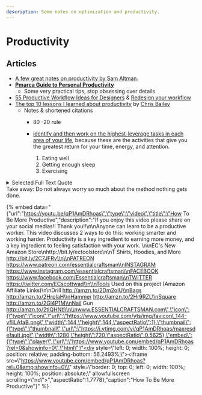 ```yaml
---
description: Some notes on optimization and productivity.
---
```


# Productivity

## Articles

* [A few great notes on productivity by Sam Altman](http://blog.samaltman.com/productivity). 
* [**Pmarca Guide to Personal Productivity**](https://pmarchive.com/guide_to_personal_productivity.html)
  * Some very practical tips, stop obsessing over details
* [55 Productive Workflow Ideas for Designers](https://design.tutsplus.com/articles/55-time-saving-productive-workflow-tips-for-designers--cms-23401) & [Redesign your workflow](https://business.tutsplus.com/tutorials/get-more-flow-sort-and-schedule-your-tasks-by-creative-energy-level--cms-24271)
* [The top 10 lessons I learned about productivity](https://alifeofproductivity.com/top-lessons-learned-a-year-of-productivity) by [Chris Bailey](https://alifeofproductivity.com/author/chris/)
  * Notes & shortened citations
    * 80 -20 rule

    * [identify and then work on the highest-leverage tasks in each area of your life](https://alifeofproductivity.com/how-to-determine-highest-leverage-activities-work/), because these are the activities that give you the greatest return for your time, energy, and attention.



      1. Eating well
      2. Getting enough sleep
      3. Exercising

<details>
 <summary>Selected Full Text Quote</summary>
 

      **It’s okay to buck conventional wisdom if something else works better for you.** Find you get more done when you don’t wake up at 5:30 every morning? Then sleep in! Find you get more done when you don’t do your most important task first thing in the morning, and instead answer a bunch of emails? Then answer your email!

      There is usually a kernel of truth behind every piece of productivity advice and conventional wisdom, but there are also a ton of productivity techniques that simply won’t work for you. Everyone thinks differently and has different priorities, so no piece of productivity advice will work perfectly for 100% of people, 100% of the time.

      It’s okay to buck conventional wisdom if something else works better for you—and you should.

      **7. Forming good habits makes you more productive automatically**

      **I think one of the best ways to become more productive is to convert new, productive behaviors into habits so you do them automatically.**

      According to Charles Duhigg, the author of [The Power of Habit](http://www.amazon.com/dp/1400069289/?tag=ayeaofpro-20), 40–45% of our daily activities are automatic habits. Habit formation isn’t easy, and it sometimes takes a few months to integrate a new habit into your life, but once a new behavior becomes a habit, you automatically level up to become more productive.

      For example, it took me a few months to form a habit to [wake up at 5:30 every morning](https://alifeofproductivity.com/waking-up-early-solidify-morning-wakeup-ritual/), but after I did, waking up early became a [keystone habit](https://alifeofproductivity.com/3-ways-identify-keystone-habits-habits-set-chain-reaction-change-everything/) and I woke up early every morning automatically. It also took me several weeks to integrate a [new eating regimen](https://alifeofproductivity.com/body-composition-experiment-introduction/) into my life, but after I did, my new eating habits simply became part of the tapestry of my life; blending in with all of my other automatic behaviors.

      If you want to learn how to integrate new habits into your life, check out [my interview with Charles](https://alifeofproductivity.com/resolutions/chapter5/). Forming new habits isn’t easy, especially when you have to expend willpower to will yourself into changing your behavior at first, but things get progressively easier as you go on, until you finally become more productive automatically.

      ![timeenergyattention](https://alifeofproductivity.com/wp-content/uploads/2014/04/timeenergyattention.png)

    * **6. There are three ingredients you combine on a daily basis to be productive: time, energy, and attention**

      Toward the end of my project, I realized that every single article I wrote could be classified into one \(or more\) of three categories: how to better manage your **time**, how to better manage your **energy**, and how to better manage your **attention**.

      **I think all three ingredients are absolutely essential if you want to be productive on a daily basis.** 

      **Interlude: 10 productivity experiments from my year of productivity**

      10 of my favorite experiments from my year of productivity, in no particular order. 

      If there is a secret to becoming more productive, I didn’t find it during my year of experimenting with and exploring productivity.

      But what I did discover were hundreds of tactics that I could use to better manage my time, energy, and attention. In fact, **I uncovered so many of these tactics that I assembled** [**a list of my favorite 100**](https://alifeofproductivity.com/100-time-energy-attention-hacks-will-make-productive) **tactics when I closed out my year.**

      Productivity is very much a holistic concept, characterized by the understanding of its interconnected parts. There are hundreds \(if not thousands\) of factors that contribute to how much you get done every day, every single one of which has to do with being able to manage your time, energy, and attention.

      There isn’t one secret to becoming more productive—there are [hundreds](https://alifeofproductivity.com/100-time-energy-attention-hacks-will-make-productive).

      **4. Working too hard or too much shatters your productivity**

      Over the course of my project, I found that working too hard or too much completely shattered my productivity.

      As a [productivity experiment](https://alifeofproductivity.com/experiments/) I worked 90-hour weeks for a month, alternating between working 90 hours one week and then 20 hours the next. I actually found that I got about as much work done in both my 90-hour and 20-hour weeks, for a simple reason: **when I limited how much time I spent on a task, I forced myself to exert more energy over less time so I could get the task done in what limited time I had**. When I threw more time at my work in my longer weeks, I tended to procrastinate more, work on lower-leverage activities, and waste more time.

      What happens when you work too hard and throw too much energy at a task? You burn out. \(Interestingly, I didn’t uncover any adverse effects to throwing more attention at a task, though I find that your attention and energy levels often rise and fall in tandem.\) I think of energy as the fuel a person burns throughout the day to get work done. **When you throw more energy at your work without taking the time to recharge or nurture your energy levels along the way—like by** [**exercising**](https://alifeofproductivity.com/exercise-to-boost-your-focus/)**,** [**taking breaks**](https://alifeofproductivity.com/get-work-done-take-breaks/)**,** [**eating well**](https://alifeofproductivity.com/body-composition-experiment-introduction/)**, or investing in** [**effective stress relief strategies**](https://alifeofproductivity.com/9-stress-relief-strategies-that-actually-work/)**—you’re going to run out of fuel and burn out.**

      Working too much or too hard completely shatters your productivity because doing so robs you of two of your most valuable resources: your time, and your energy.



      **3. The best way to feel motivated is to know why you want to get something done**

      **2. Becoming more productive is pointless if you’re not kind to yourself in the process**

      **The reason I write so much about being kind to yourself on A Year of Productivity is because it’s the part of productivity that I struggle with the most.**

      Constantly be mindful of how kind you are to yourself when you’re pushing yourself to get more done. When [80% of what you say to yourself in your head is already negative](https://alifeofproductivity.com/resolutions/chapter7/), it’s important that you are kind to yourself every chance you get, particularly when you’re putting more pressure on yourself to become a better human being.A few tactics that helped me be kind to myself over my year of productivity: [meditating](https://alifeofproductivity.com/meditation-guide/), [taking more breaks](https://alifeofproductivity.com/get-work-done-take-breaks/), [completely disconnecting from my work](https://alifeofproductivity.com/productivity-experiment-take-three-hour-afternoon-siesta/) a few times a day, and [adopting habits that lead to more happiness](https://alifeofproductivity.com/5-habits-lead-happiness/).

      **1. Productivity isn’t about how much you produce, it’s about how much you accomplish**

      When I first started my year of productivity, I created a [Stats](https://alifeofproductivity.com/statistics/) page so I could share exactly how productive I was every day. Every day I posted the number of words I wrote, pages I read, and hours I worked, because I considered these to be pretty good measurements of how productive I was.

      I couldn’t have been more wrong.

      **Unless you run a factory, measuring your productivity based only on how much you produce gives you only a shallow, limited picture of how productive you are.** In fact, if you come up with an intelligent and creative approach to a problem—let’s say that you find a way to write 500 words in 100—when you measure your productivity simply by how much you produce, you’re much less productive!

      It’s easy to get caught up on measurements and statistics, but as far as personal productivity is concerned, statistics are secondary. Productivity isn’t about how much you produce, it’s about how much you accomplish.

      It’s important to do tasks that are high leverage and meaningful, and it’s also important that you know how to manage your time, energy, and attention so you have the resources you need to get more done. But at the end of the day, when you have no more time, energy, or attention left, the only thing you’re left with is what you have accomplished, and the difference you have made in the world because you did something valuable with a day of your life.

      That’s what productivity is all about.
* [**100 time, energy, and attention hacks to be more productive**](https://alifeofproductivity.com/100-time-energy-attention-hacks-will-make-productive/)
</details>
Take away: Do not always worry so much about the method nothing gets done. 

{% embed data="{\"url\":\"https://youtu.be/qP1AmDRhoas\",\"type\":\"video\",\"title\":\"How To Be More Productive\",\"description\":\"If you enjoy this video please share on your social medias!! Thank you!!\\n\\nAnyone can learn to be a productive worker. This video discusses 2 ways to do this: working smarter and working harder. Productivity is a key ingredient to earning more money, and a key ingredient to feeling satisfaction with your work. \\n\\nEC\'s New Amazon Store\\nhttp://bit.ly/ectoolstore\\n\\nT Shirts, Hoodies, and More  http://bit.ly/2C7JFRv\\n\\nPATREON https://www.patreon.com/essentialcraftsman\\nINSTAGRAM https://www.instagram.com/essentialcraftsman\\nFACEBOOK https://www.facebook.com/Essentialcraftsman\\nTWITTER https://twitter.com/ECscottwad\\n\\nTools Used on this project \(Amazon Affiliate Links\)\\n\\nDrill http://amzn.to/2Dm2oIU\\nBags http://amzn.to/2HrpIaH\\nHammer http://amzn.to/2Hr9RZL\\nSquare http://amzn.to/2Gl4P1M\\nNail Gun http://amzn.to/2tIQHNb\\n\\nwww.ESSENTIALCRAFTSMAN.com\",\"icon\":{\"type\":\"icon\",\"url\":\"https://www.youtube.com/yts/img/favicon\_144-vfliLAfaB.png\",\"width\":144,\"height\":144,\"aspectRatio\":1},\"thumbnail\":{\"type\":\"thumbnail\",\"url\":\"https://i.ytimg.com/vi/qP1AmDRhoas/maxresdefault.jpg\",\"width\":1280,\"height\":720,\"aspectRatio\":0.5625},\"embed\":{\"type\":\"player\",\"url\":\"https://www.youtube.com/embed/qP1AmDRhoas?rel=0&showinfo=0\",\"html\":\"<div style=\\\"left: 0; width: 100%; height: 0; position: relative; padding-bottom: 56.2493%;\\\"><iframe src=\\\"https://www.youtube.com/embed/qP1AmDRhoas?rel=0&amp;showinfo=0\\\" style=\\\"border: 0; top: 0; left: 0; width: 100%; height: 100%; position: absolute;\\\" allowfullscreen scrolling=\\\"no\\\"></iframe></div>\",\"aspectRatio\":1.7778},\"caption\":\"How To Be More Productive\"}" %}



